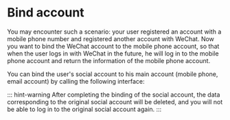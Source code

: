 # Bind account

<LastUpdated/>

You may encounter such a scenario: your user registered an account with a mobile phone number and registered another account with WeChat. Now you want to bind the WeChat account to the mobile phone account, so that when the user logs in with WeChat in the future, he will log in to the mobile phone account and return the information of the mobile phone account.

You can bind the user's social account to his main account (mobile phone, email account) by calling the following interface:

<ApiMethodSpec method="post" host="https://core.genauth.ai" path="/api/users/link" summary="Bind social account to main account">
<template slot="description">

If you want to bind a social account to a main account, the end user must provide the credentials of the **social account** and the credentials of the **main account** to prove that he is the owner of these two accounts, and then bind them.

</template>
<template slot="headers">
<ApiMethodParam name="Content-Type" type="string" required description="application/x-www-form-urlencoded" />
</template>
<template slot="formDataParams">
<ApiMethodParam name="primaryUserToken" type="string" required description="Primary Account Token" />
<ApiMethodParam name="secondaryUserToken" type="string" required description="Social Account Token" />
</template>
<template slot="response">
<ApiMethodResponse>

```json
{
  "code": 200,
  "message": "Binding Successful"
}
```

</ApiMethodResponse>
</template>
</ApiMethodSpec>

::: hint-warning
After completing the binding of the social account, the data corresponding to the original social account will be deleted, and you will not be able to log in to the original social account again.
:::

